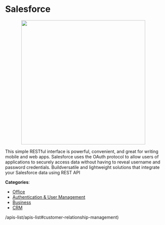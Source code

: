 # Salesforce
<p align="center">
    <img width="400" src="https://raw.githubusercontent.com/apis-list/apis-list/apis/salesforce/logo_256x256.png" />
</p>

This simple RESTful interface is powerful, convenient, and great for writing mobile and web apps. Salesforce uses the OAuth protocol to allow users of applications to securely access data without having to reveal username and password credentials.  Buildversatile and lightweight solutions that integrate your Salesforce data using REST API



**Categories**:
- [Office](https://github.com/apis-list/apis-list#office)
- [Authentication & User Management](https://github.com/apis-list/apis-list#authentication-and-user-management)
- [Business](https://github.com/apis-list/apis-list#business)
- [CRM](https://github.com/apis-list/apis-list#crm)



/apis-list/apis-list#customer-relationship-management)



